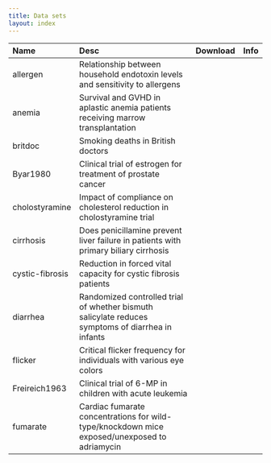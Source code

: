 ```yaml
---
title: Data sets
layout: index
---
```


<table class="table table-dark table-striped">
<thead>
<tr>
<th style="text-align:left;">
Name
</th>
<th style="text-align:left;">
Desc
</th>
<th style="text-align:center;">
Download
</th>
<th style="text-align:center;">
Info
</th>
</tr>
</thead>
<tbody>
<tr>
<td style="text-align:left;">
allergen
</td>
<td style="text-align:left;">
Relationship between household endotoxin levels and sensitivity to allergens
</td>
<td style="text-align:center;">
<a href="https://raw.githubusercontent.com/IowaBiostat/data-sets/main/allergen/allergen.txt"><i class="bi-cloud-download"></i></a>
</td>
<td style="text-align:center;">
<a href="allergen/allergen.html"><i class="bi-file-text"></i></a>
</td>
</tr>
<tr>
<td style="text-align:left;">
anemia
</td>
<td style="text-align:left;">
Survival and GVHD in aplastic anemia patients receiving marrow transplantation
</td>
<td style="text-align:center;">
<a href="https://raw.githubusercontent.com/IowaBiostat/data-sets/main/anemia/anemia.txt"><i class="bi-cloud-download"></i></a>
</td>
<td style="text-align:center;">
<a href="anemia/anemia.html"><i class="bi-file-text"></i></a>
</td>
</tr>
<tr>
<td style="text-align:left;">
britdoc
</td>
<td style="text-align:left;">
Smoking deaths in British doctors
</td>
<td style="text-align:center;">
<a href="https://raw.githubusercontent.com/IowaBiostat/data-sets/main/britdoc/britdoc.txt"><i class="bi-cloud-download"></i></a>
</td>
<td style="text-align:center;">
<a href="britdoc/britdoc.html"><i class="bi-file-text"></i></a>
</td>
</tr>
<tr>
<td style="text-align:left;">
Byar1980
</td>
<td style="text-align:left;">
Clinical trial of estrogen for treatment of prostate cancer
</td>
<td style="text-align:center;">
<a href="https://raw.githubusercontent.com/IowaBiostat/data-sets/main/Byar1980/Byar1980.txt"><i class="bi-cloud-download"></i></a>
</td>
<td style="text-align:center;">
<a href="Byar1980/Byar1980.html"><i class="bi-file-text"></i></a>
</td>
</tr>
<tr>
<td style="text-align:left;">
cholostyramine
</td>
<td style="text-align:left;">
Impact of compliance on cholesterol reduction in cholostyramine trial
</td>
<td style="text-align:center;">
<a href="https://raw.githubusercontent.com/IowaBiostat/data-sets/main/cholostyramine/cholostyramine.txt"><i class="bi-cloud-download"></i></a>
</td>
<td style="text-align:center;">
<a href="cholostyramine/cholostyramine.html"><i class="bi-file-text"></i></a>
</td>
</tr>
<tr>
<td style="text-align:left;">
cirrhosis
</td>
<td style="text-align:left;">
Does penicillamine prevent liver failure in patients with primary biliary cirrhosis
</td>
<td style="text-align:center;">
<a href="https://raw.githubusercontent.com/IowaBiostat/data-sets/main/cirrhosis/cirrhosis.txt"><i class="bi-cloud-download"></i></a>
</td>
<td style="text-align:center;">
<a href="cirrhosis/cirrhosis.html"><i class="bi-file-text"></i></a>
</td>
</tr>
<tr>
<td style="text-align:left;">
cystic-fibrosis
</td>
<td style="text-align:left;">
Reduction in forced vital capacity for cystic fibrosis patients
</td>
<td style="text-align:center;">
<a href="https://raw.githubusercontent.com/IowaBiostat/data-sets/main/cystic-fibrosis/cystic-fibrosis.txt"><i class="bi-cloud-download"></i></a>
</td>
<td style="text-align:center;">
<a href="cystic-fibrosis/cystic-fibrosis.html"><i class="bi-file-text"></i></a>
</td>
</tr>
<tr>
<td style="text-align:left;">
diarrhea
</td>
<td style="text-align:left;">
Randomized controlled trial of whether bismuth salicylate reduces symptoms of diarrhea in infants
</td>
<td style="text-align:center;">
<a href="https://raw.githubusercontent.com/IowaBiostat/data-sets/main/diarrhea/diarrhea.txt"><i class="bi-cloud-download"></i></a>
</td>
<td style="text-align:center;">
<a href="diarrhea/diarrhea.html"><i class="bi-file-text"></i></a>
</td>
</tr>
<tr>
<td style="text-align:left;">
flicker
</td>
<td style="text-align:left;">
Critical flicker frequency for individuals with various eye colors
</td>
<td style="text-align:center;">
<a href="https://raw.githubusercontent.com/IowaBiostat/data-sets/main/flicker/flicker.txt"><i class="bi-cloud-download"></i></a>
</td>
<td style="text-align:center;">
<a href="flicker/flicker.html"><i class="bi-file-text"></i></a>
</td>
</tr>
<tr>
<td style="text-align:left;">
Freireich1963
</td>
<td style="text-align:left;">
Clinical trial of 6-MP in children with acute leukemia
</td>
<td style="text-align:center;">
<a href="https://raw.githubusercontent.com/IowaBiostat/data-sets/main/Freireich1963/Freireich1963.txt"><i class="bi-cloud-download"></i></a>
</td>
<td style="text-align:center;">
<a href="Freireich1963/Freireich1963.html"><i class="bi-file-text"></i></a>
</td>
</tr>
<tr>
<td style="text-align:left;">
fumarate
</td>
<td style="text-align:left;">
Cardiac fumarate concentrations for wild-type/knockdown mice exposed/unexposed to adriamycin
</td>
<td style="text-align:center;">
<a href="https://raw.githubusercontent.com/IowaBiostat/data-sets/main/fumarate/fumarate.txt"><i class="bi-cloud-download"></i></a>
</td>
<td style="text-align:center;">
<a href="fumarate/fumarate.html"><i class="bi-file-text"></i></a>
</td>
</tr>
</tbody>
</table>
